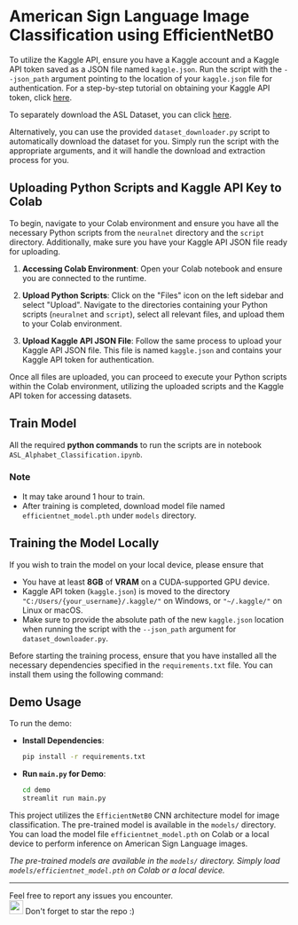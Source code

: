 # American Sign Language Image Classification using EfficientNetB0

To utilize the Kaggle API, ensure you have a Kaggle account and a Kaggle API token saved as a JSON file named `kaggle.json`. Run the script with the `--json_path` argument pointing to the location of your `kaggle.json` file for authentication. For a step-by-step tutorial on obtaining your Kaggle API token, click [here](https://christianjmills.com/posts/kaggle-obtain-api-key-tutorial/).

To separately download the ASL Dataset, you can click [here](https://www.kaggle.com/datasets/debashishsau/aslamerican-sign-language-aplhabet-dataset). 

Alternatively, you can use the provided `dataset_downloader.py` script to automatically download the dataset for you. Simply run the script with the appropriate arguments, and it will handle the download and extraction process for you.

## Uploading Python Scripts and Kaggle API Key to Colab
To begin, navigate to your Colab environment and ensure you have all the necessary Python scripts from the `neuralnet` directory and the `script` directory. Additionally, make sure you have your Kaggle API JSON file ready for uploading.

1. **Accessing Colab Environment**: Open your Colab notebook and ensure you are connected to the runtime.

2. **Upload Python Scripts**: Click on the "Files" icon on the left sidebar and select "Upload". Navigate to the directories containing your Python scripts (`neuralnet` and `script`), select all relevant files, and upload them to your Colab environment.

3. **Upload Kaggle API JSON File**: Follow the same process to upload your Kaggle API JSON file. This file is named `kaggle.json` and contains your Kaggle API token for authentication.

Once all files are uploaded, you can proceed to execute your Python scripts within the Colab environment, utilizing the uploaded scripts and the Kaggle API token for accessing datasets. 

## Train Model
All the required **python commands** to run the scripts are in notebook `ASL_Alphabet_Classification.ipynb`.

### Note
- It may take around 1 hour to train.
- After training is completed, download model file named `efficientnet_model.pth` under `models` directory.

## Training the Model Locally

If you wish to train the model on your local device, please ensure that 
- You have at least **8GB** of **VRAM** on a CUDA-supported GPU device. 
- Kaggle API token (`kaggle.json`) is moved to the directory `"C:/Users/{your_username}/.kaggle/"` on Windows, or `"~/.kaggle/"` on Linux or macOS. 
- Make sure to provide the absolute path of the new `kaggle.json` location when running the script with the `--json_path` argument for `dataset_downloader.py`.

Before starting the training process, ensure that you have installed all the necessary dependencies specified in the `requirements.txt` file. You can install them using the following command:

## Demo Usage

To run the demo:

- **Install Dependencies**:

    ```bash
    pip install -r requirements.txt
    ```
- **Run `main.py` for Demo**:

    ```bash
    cd demo
    streamlit run main.py
    ```

This project utilizes the `EfficientNetB0` CNN architecture model for image classification. The pre-trained model is available in the `models/` directory. You can load the model file `efficientnet_model.pth` on Colab or a local device to perform inference on American Sign Language images.

<i>The pre-trained models are available in the `models/` directory. Simply load `models/efficientnet_model.pth` on Colab or a local device.</i>

---
Feel free to report any issues you encounter. </br>
<img src="https://user-images.githubusercontent.com/74038190/213844263-a8897a51-32f4-4b3b-b5c2-e1528b89f6f3.png" width="25px" /> Don't forget to star the repo :)

